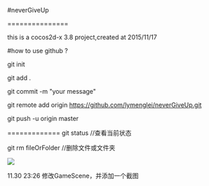 #neverGiveUp

===============

this is a cocos2d-x 3.8 project,created at 2015/11/17 

#how to use github ?

git init 

git add .

git commit -m "your message"

git remote add origin https://github.com/lymenglei/neverGiveUp.git

git push -u origin master 

=============
git status //查看当前状态

git rm fileOrFolder //删除文件或文件夹


<img src = "https://raw.githubusercontent.com/lymenglei/neverGiveUp/master/screenShot/screenShortCut2015.12.01.png" >


11.30 23:26
修改GameScene，并添加一个截图
